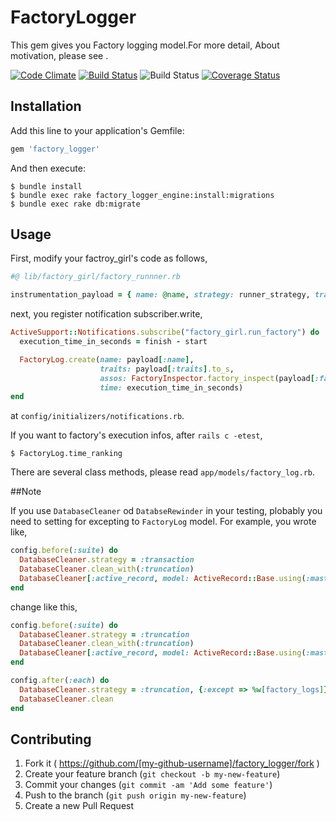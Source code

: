 # FactoryLogger

This gem gives you Factory logging model.For more detail, About motivation, please see <blog url>.

[![Code Climate](https://codeclimate.com/github/lastcat/factory_logger/badges/gpa.svg)](https://codeclimate.com/github/lastcat/factory_logger)
[![Build Status](https://travis-ci.org/lastcat/factory_logger.svg?branch=setting_coveralls)](https://travis-ci.org/lastcat/factory_logger)
![Build Status](https://circleci.com/gh/:lastcat/:factory_logger.png?circle-token=:546904d5f39b06043fe9ba47e600f65275dd8354)
[![Coverage Status](https://coveralls.io/repos/lastcat/factory_logger/badge.svg?branch=setting_coveralls)](https://coveralls.io/r/lastcat/factory_logger?branch=setting_coveralls)
## Installation

Add this line to your application's Gemfile:

```ruby
gem 'factory_logger'
```

And then execute:

```
$ bundle install
$ bundle exec rake factory_logger_engine:install:migrations
$ bundle exec rake db:migrate
```

## Usage

First, modify your factroy_girl's code as follows,

```ruby
#@ lib/factory_girl/factory_runnner.rb

instrumentation_payload = { name: @name, strategy: runner_strategy, traits: @traits, overrides: @overrides, factory: factory}
```

next, you register notification subscriber.write,

```ruby
ActiveSupport::Notifications.subscribe("factory_girl.run_factory") do |_name, start, finish, _id, payload| # rubocop:disable ParameterLists
  execution_time_in_seconds = finish - start

  FactoryLog.create(name: payload[:name],
                    traits: payload[:traits].to_s,
                    assos: FactoryInspector.factory_inspect(payload[:factory])[:assos].map{ |asso| asso[:name].to_sym }.to_s,
                    time: execution_time_in_seconds)
end
```
at `config/initializers/notifications.rb`.

If you want to factory's execution infos, after `rails c -etest`,

```
$ FactoryLog.time_ranking
```

There are several class methods, please read `app/models/factory_log.rb`.

##Note

If you use `DatabaseCleaner` od `DatabseRewinder` in your testing, plobably you need to setting for excepting to `FactoryLog` model. For example, you wrote like,

```ruby
config.before(:suite) do
  DatabaseCleaner.strategy = :transaction
  DatabaseCleaner.clean_with(:truncation)
  DatabaseCleaner[:active_record, model: ActiveRecord::Base.using(:master)]
end
```

change like this,

```ruby
config.before(:suite) do
  DatabaseCleaner.strategy = :truncation
  DatabaseCleaner.clean_with(:truncation)
  DatabaseCleaner[:active_record, model: ActiveRecord::Base.using(:master)]
end

config.after(:each) do
  DatabaseCleaner.strategy = :truncation, {:except => %w[factory_logs]}
  DatabaseCleaner.clean
end
```

## Contributing

1. Fork it ( https://github.com/[my-github-username]/factory_logger/fork )
2. Create your feature branch (`git checkout -b my-new-feature`)
3. Commit your changes (`git commit -am 'Add some feature'`)
4. Push to the branch (`git push origin my-new-feature`)
5. Create a new Pull Request
